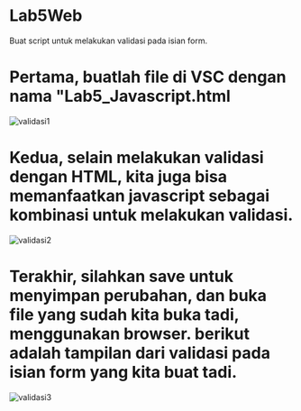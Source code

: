 # Lab5Web
Buat script untuk melakukan validasi pada isian form.
# Pertama, buatlah file di VSC dengan nama "Lab5_Javascript.html

![validasi1](https://user-images.githubusercontent.com/56376643/116021148-d16c8f00-a671-11eb-86ea-d10213222f23.JPG)

# Kedua, selain melakukan validasi dengan HTML, kita juga bisa memanfaatkan javascript sebagai kombinasi untuk melakukan validasi. 

![validasi2](https://user-images.githubusercontent.com/56376643/116021290-1b557500-a672-11eb-9f3a-d1907e116200.JPG)

# Terakhir, silahkan save untuk menyimpan perubahan, dan buka file yang sudah kita buka tadi, menggunakan browser. berikut adalah tampilan dari validasi pada isian form yang kita buat tadi.

![validasi3](https://user-images.githubusercontent.com/56376643/116021473-74bda400-a672-11eb-9e01-c8d7fb1cfe6a.JPG)
